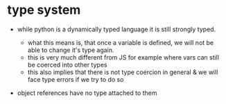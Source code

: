 # type system

- while python is a dynamically typed language it is still strongly typed.
    - what this means is, that once a variable is defined, we will not be able to change it's type again.
    - this is very much different from JS for example where vars can still be coerced into other types
    - this also implies that there is not type coercion in general & we will face type errors if we try to do so

- object references have no type attached to them